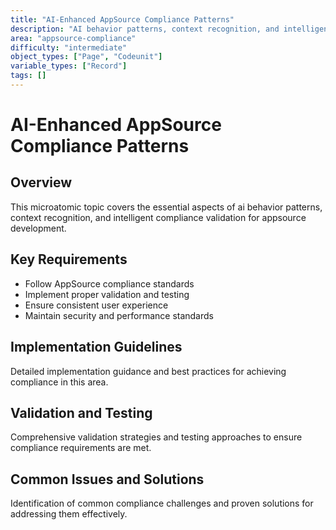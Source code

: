 ```yaml
---
title: "AI-Enhanced AppSource Compliance Patterns"
description: "AI behavior patterns, context recognition, and intelligent compliance validation for AppSource development"
area: "appsource-compliance"
difficulty: "intermediate"
object_types: ["Page", "Codeunit"]
variable_types: ["Record"]
tags: []
---
```


# AI-Enhanced AppSource Compliance Patterns

## Overview
This microatomic topic covers the essential aspects of ai behavior patterns, context recognition, and intelligent compliance validation for appsource development.

## Key Requirements
- Follow AppSource compliance standards
- Implement proper validation and testing
- Ensure consistent user experience
- Maintain security and performance standards

## Implementation Guidelines
Detailed implementation guidance and best practices for achieving compliance in this area.

## Validation and Testing
Comprehensive validation strategies and testing approaches to ensure compliance requirements are met.

## Common Issues and Solutions
Identification of common compliance challenges and proven solutions for addressing them effectively.
